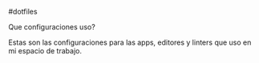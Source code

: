 #dotfiles

Que configuraciones uso?

Estas son las configuraciones para las apps, editores y linters que uso en mi espacio de trabajo.

